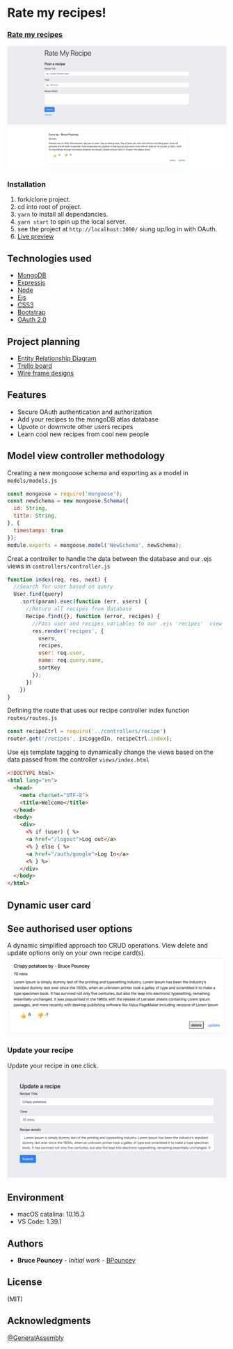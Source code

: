 # Rate my recipes!
### [Rate my recipes](https://google.com) 
![](./screenshots/screenshot.png)

### Installation
 1. fork/clone project.
 2. cd into root of project.
 3. ```yarn``` to install all dependancies.
 4. ```yarn start``` to spin up the local server.
 5. see the project at ```http://localhost:3000/``` siung up/log in with OAuth.
 6. [Live preview]()

## Technologies used
* [MongoDB](https://www.mongodb.com/)
* [Expressjs](https://expressjs.com/)
* [Node](https://nodejs.org/)
* [Ejs](https://ejs.co/)
* [CSS3](https://css-tricks.com/)
* [Bootstrap](https://getbootstrap.com/)
* [OAuth 2.0](https://oauth.net/2/)

## Project planning
 * [Entity Relationship Diagram](https://app.lucidchart.com/invitations/accept/396b21e3-808b-4085-beb1-f905c40158f1)
 * [Trello board](https://trello.com/b/wYkU0vrk/ga)
 * [Wire frame designs](https://trello.com/b/wYkU0vrk/ga)

## Features
 * Secure OAuth authentication and authorization 
 * Add your recipes to the mongoDB atlas database
 * Upvote or downvote other users recipes
 * Learn cool new recipes from cool new people

## Model view controller methodology 
Creating a new mongoose schema and exporting as a model in ```models/models.js```
```javascript
const mongoose = require('mongoose');
const newSchema = new mongoose.Schema({
  id: String,
  title: String,
}, {
  timestamps: true
});
module.exports = mongoose.model('NewSchema', newSchema);
```
Creat a controller to handle the data between the database and our .ejs views in ```controllers/controller.js```
```javascript
function index(req, res, next) {
  //Search for user based on query
  User.find(query)
    .sort(param).exec(function (err, users) {
      //Return all recipes from database
      Recipe.find({}, function (error, recipes) {
        //Pass user and recipes variables to our .ejs 'recipes'  view
        res.render('recipes', {
          users,
          recipes,
          user: req.user,
          name: req.query.name,
          sortKey
        });
      })
    })
}
```
Defining the route that uses our recipe controller index function  ```routes/routes.js```
```javascript
const recipeCtrl = require('../controllers/recipe')
router.get('/recipes', isLoggedIn, recipeCtrl.index);
```
Use ejs template tagging to dynamically change the views based on the data passed from the controller ```views/index.html```
```html
<!DOCTYPE html>
<html lang="en">
  <head>
    <meta charset="UTF-8">
    <title>Welcome</title>
  </head>
  <body>
    <div>
      <% if (user) { %>
      <a href="/logout">Log out</a>
      <% } else { %>
      <a href="/auth/google">Log In</a>
      <% } %>
    </div>
  </body>
</html>
```
## Dynamic user card

## See authorised user options
A dynamic simplified approach too CRUD operations. View delete and update options only on your own recipe card(s).
![](./screenshots/recipe-card.png)

### Update your recipe
Update your recipe in one click.
![](./screenshots/update-preview.png)


## Environment
* macOS catalina: 10.15.3
* VS Code: 1.39.1

## Authors
* **Bruce Pouncey** - *Initial work* - [BPouncey](https://github.com/BPouncey)

## License
(MIT)

## Acknowledgments
[@GeneralAssembly](https://generalassemb.ly/)
